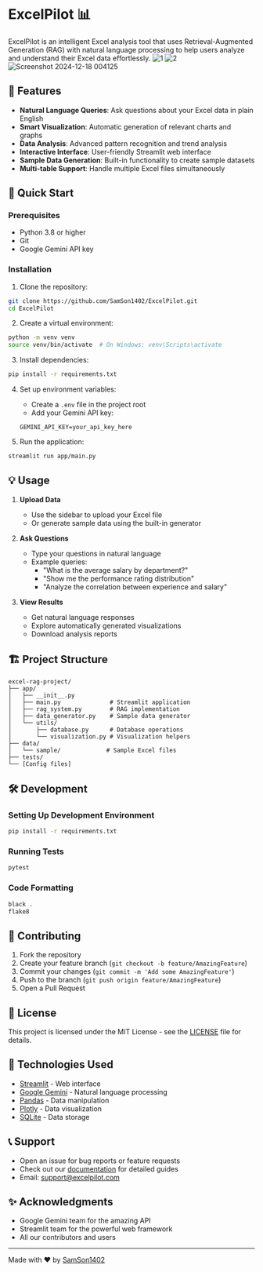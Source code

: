 # ExcelPilot 📊

ExcelPilot is an intelligent Excel analysis tool that uses Retrieval-Augmented Generation (RAG) with natural language processing to help users analyze and understand their Excel data effortlessly.
![1](https://github.com/user-attachments/assets/93b5f9f6-1577-469c-85cb-aa3b0aa66286)
![2](https://github.com/user-attachments/assets/c5e59df7-1dc6-4038-97e9-ad12f6013027)
![Screenshot 2024-12-18 004125](https://github.com/user-attachments/assets/2e199f56-c52d-46db-ae00-bff1168fb2a4)



## 🌟 Features

- **Natural Language Queries**: Ask questions about your Excel data in plain English
- **Smart Visualization**: Automatic generation of relevant charts and graphs
- **Data Analysis**: Advanced pattern recognition and trend analysis
- **Interactive Interface**: User-friendly Streamlit web interface
- **Sample Data Generation**: Built-in functionality to create sample datasets
- **Multi-table Support**: Handle multiple Excel files simultaneously

## 🚀 Quick Start

### Prerequisites
- Python 3.8 or higher
- Git
- Google Gemini API key

### Installation

1. Clone the repository:
```bash
git clone https://github.com/SamSon1402/ExcelPilot.git
cd ExcelPilot
```

2. Create a virtual environment:
```bash
python -m venv venv
source venv/bin/activate  # On Windows: venv\Scripts\activate
```

3. Install dependencies:
```bash
pip install -r requirements.txt
```

4. Set up environment variables:
   - Create a `.env` file in the project root
   - Add your Gemini API key:
   ```
   GEMINI_API_KEY=your_api_key_here
   ```

5. Run the application:
```bash
streamlit run app/main.py
```

## 💡 Usage

1. **Upload Data**
   - Use the sidebar to upload your Excel file
   - Or generate sample data using the built-in generator

2. **Ask Questions**
   - Type your questions in natural language
   - Example queries:
     - "What is the average salary by department?"
     - "Show me the performance rating distribution"
     - "Analyze the correlation between experience and salary"

3. **View Results**
   - Get natural language responses
   - Explore automatically generated visualizations
   - Download analysis reports

## 🏗️ Project Structure

```
excel-rag-project/
├── app/
│   ├── __init__.py
│   ├── main.py              # Streamlit application
│   ├── rag_system.py        # RAG implementation
│   ├── data_generator.py    # Sample data generator
│   └── utils/
│       ├── database.py      # Database operations
│       └── visualization.py # Visualization helpers
├── data/
│   └── sample/             # Sample Excel files
├── tests/
└── [Config files]
```

## 🛠️ Development

### Setting Up Development Environment
```bash
pip install -r requirements.txt
```

### Running Tests
```bash
pytest
```

### Code Formatting
```bash
black .
flake8
```

## 🤝 Contributing

1. Fork the repository
2. Create your feature branch (`git checkout -b feature/AmazingFeature`)
3. Commit your changes (`git commit -m 'Add some AmazingFeature'`)
4. Push to the branch (`git push origin feature/AmazingFeature`)
5. Open a Pull Request

## 📜 License

This project is licensed under the MIT License - see the [LICENSE](LICENSE) file for details.

## 💫 Technologies Used

- [Streamlit](https://streamlit.io/) - Web interface
- [Google Gemini](https://ai.google.dev/) - Natural language processing
- [Pandas](https://pandas.pydata.org/) - Data manipulation
- [Plotly](https://plotly.com/) - Data visualization
- [SQLite](https://www.sqlite.org/) - Data storage

## 📞 Support

- Open an issue for bug reports or feature requests
- Check out our [documentation](docs/) for detailed guides
- Email: support@excelpilot.com

## ✨ Acknowledgments

- Google Gemini team for the amazing API
- Streamlit team for the powerful web framework
- All our contributors and users

---
Made with ❤️ by [SamSon1402](https://github.com/SamSon1402)
